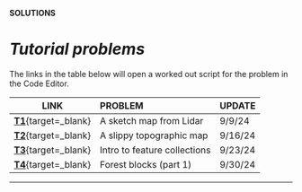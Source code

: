 __SOLUTIONS__  

# _**Tutorial problems**_  

The links in the table below will open a worked out script for the problem in the Code Editor.  

| LINK                          | PROBLEM                       | UPDATE                |
|:--:                           | :--                           | :--                   |
| [__T1__][T1]{target=_blank}   | A sketch map from Lidar       | 9/9/24                |        
| [__T2__][T2]{target=_blank}   | A slippy topographic map      | 9/16/24               |
| [__T3__][T3]{target=_blank}   | Intro to feature collections  | 9/23/24               |
| [__T4__][T4]{target=_blank}   | Forest blocks (part 1)        | 9/30/24               |

---  

[T1]: https://code.earthengine.google.com/8594991b19a01d090295d465d9a24cda  
[T2]: https://code.earthengine.google.com/8ba3f393f1966d6c867e0921749c1393  
[T3]: https://code.earthengine.google.com/486d4443761812f6cf5e36a7b75d519c  
[T4]: https://code.earthengine.google.com/5c170e459a75608f23f388069b3d745e
